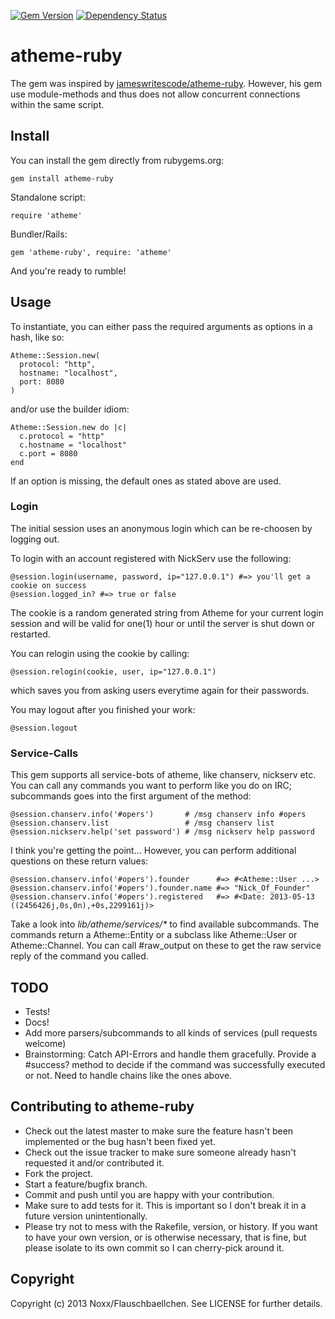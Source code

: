 [![Gem Version](https://badge.fury.io/rb/atheme-ruby.png)](http://badge.fury.io/rb/atheme-ruby) [![Dependency Status](https://gemnasium.com/Flauschbaellchen/atheme-ruby.png)](https://gemnasium.com/Flauschbaellchen/atheme-ruby)

# atheme-ruby
The gem was inspired by [jameswritescode/atheme-ruby](https://github.com/jameswritescode/atheme-ruby/).
However, his gem use module-methods and thus does not allow concurrent connections within the same script.

## Install

You can install the gem directly from rubygems.org:

    gem install atheme-ruby

Standalone script:

    require 'atheme'

Bundler/Rails:

    gem 'atheme-ruby', require: 'atheme'

And you're ready to rumble!

## Usage

To instantiate, you can either pass the required arguments as options in a
hash, like so:

    Atheme::Session.new(
      protocol: "http",
      hostname: "localhost",
      port: 8080
    )

and/or use the builder idiom:

    Atheme::Session.new do |c| 
      c.protocol = "http"
      c.hostname = "localhost"
      c.port = 8080
    end

If an option is missing, the default ones as stated above are used.

### Login

The initial session uses an anonymous login which can be re-choosen by  logging out.

To login with an account registered with NickServ use the following:

    @session.login(username, password, ip="127.0.0.1") #=> you'll get a cookie on success
    @session.logged_in? #=> true or false

The cookie is a random generated string from Atheme for your current login session and will be valid for one(1) hour or until the server is shut down or restarted.

You can relogin using the cookie by calling:

    @session.relogin(cookie, user, ip="127.0.0.1")

which saves you from asking users everytime again for their passwords.

You may logout after you finished your work:

    @session.logout

### Service-Calls

This gem supports all service-bots of atheme, like chanserv, nickserv etc.
You can call any commands you want to perform like you do on IRC; subcommands goes into the first argument of the method:

    @session.chanserv.info('#opers')       # /msg chanserv info #opers
    @session.chanserv.list                 # /msg chanserv list
    @session.nickserv.help('set password') # /msg nickserv help password

I think you're getting the point...
However, you can perform additional questions on these return values:

    @session.chanserv.info('#opers').founder      #=> #<Atheme::User ...>
    @session.chanserv.info('#opers').founder.name #=> "Nick_Of_Founder"
    @session.chanserv.info('#opers').registered   #=> #<Date: 2013-05-13 ((2456426j,0s,0n),+0s,2299161j)>

Take a look into _lib/atheme/services/*_ to find available subcommands.
The commands return a Atheme::Entity or a subclass like Atheme::User or Atheme::Channel. You can call #raw_output on these to get the raw service reply of the command you called.

TODO
----
* Tests!
* Docs!
* Add more parsers/subcommands to all kinds of services (pull requests welcome)
* Brainstorming: Catch API-Errors and handle them gracefully. Provide a #success? method to decide if the command was successfully executed or not. Need to handle chains like the ones above.

Contributing to atheme-ruby
---------------------------
 
* Check out the latest master to make sure the feature hasn't been implemented or the bug hasn't been fixed yet.
* Check out the issue tracker to make sure someone already hasn't requested it and/or contributed it.
* Fork the project.
* Start a feature/bugfix branch.
* Commit and push until you are happy with your contribution.
* Make sure to add tests for it. This is important so I don't break it in a future version unintentionally.
* Please try not to mess with the Rakefile, version, or history. If you want to have your own version, or is otherwise necessary, that is fine, but please isolate to its own commit so I can cherry-pick around it.

Copyright
---------

Copyright (c) 2013 Noxx/Flauschbaellchen. See LICENSE for further details.

